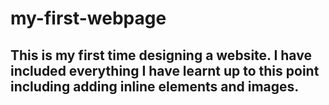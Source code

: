 # my-first-webpage

## This is my first time designing a website. I have included everything I have learnt up to this point including adding inline elements and images.
